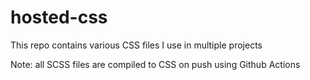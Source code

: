 # hosted-css
This repo contains various CSS files I use in multiple projects

Note: all SCSS files are compiled to CSS on push using Github Actions
